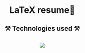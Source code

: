 <h1 align="center">LaTeX resume📜</h1>
<h2 align="center">⚒️ Technologies used ⚒️</h2>
<br/>
<div align="center">
    <img src="https://skillicons.dev/icons?i=latex" />   
</div>
